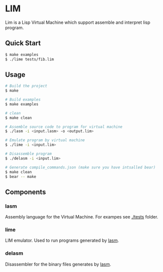 # LIM

Lim is a Lisp Virtual Machine which support assemble and interpret lisp program.

## Quick Start

```sh
$ make examples
$ ./lime tests/fib.lim
```

## Usage

```sh
# Build the project
$ make

# Build examples
$ make examples

# clean
$ make clean

# Assemble source code to program for virtual machine
$ ./lasm -i <input.lasm> -o <output.lim>

# Emulate program by virtual machine
$ ./lime -i <input.lim>

# Disassemble program
$ ./delasm -i <input.lim>

# Generate compile_commands.json (make sure you have intsalled bear)
$ make clean
$ bear -- make
```

## Components

### lasm

Assembly language for the Virtual Machine. For exampes see [./tests](./tests/) folder.

### lime

LIM emulator. Used to run programs generated by [lasm](#lasm).

### delasm

Disassembler for the binary files generates by [lasm](#lasm).
